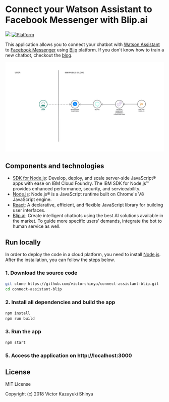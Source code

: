 # Connect your Watson Assistant to Facebook Messenger with Blip.ai

[![](https://img.shields.io/badge/IBM%20Cloud-powered-blue.svg)](https://bluemix.net)
[![Platform](https://img.shields.io/badge/platform-nodejs-lightgrey.svg?style=flat)](https://developer.ibm.com/node/)

This application allows you to connect your chatbot with [Watson Assistant](https://www.ibm.com/cloud/watson-assistant/) to [Facebook Messenger](https://developers.facebook.com/) using [Blip](https://blip.ai/) platform. If you don't know how to train a new chatbot, checkout the [blog](https://medium.com/ibmdeveloperbr/watson-assistant-como-criar-o-seu-chatbot-usando-skills-e-assistants-755b4677984b/).

![Architecture](doc/source/images/architecture.jpg)

## Components and technologies

* [SDK for Node.js](https://cloud.ibm.com/catalog/starters/sdk-for-nodejs): Develop, deploy, and scale server-side JavaScript® apps with ease on IBM Cloud Foundry. The IBM SDK for Node.js™ provides enhanced performance, security, and serviceability.
* [Node.js](https://nodejs.org/): Node.js® is a JavaScript runtime built on Chrome's V8 JavaScript engine.
* [React](https://reactjs.org): A declarative, efficient, and flexible JavaScript library for building user interfaces.
* [Blip.ai](https://blip.ai/): Create intelligent chatbots using the best AI solutions available in the market. To guide more specific users’ demands, integrate the bot to human service as well.

## Run locally

In order to deploy the code in a cloud platform, you need to install [Node.js](https://nodejs.org). After the installation, you can follow the steps below.

### 1. Download the source code

```sh
git clone https://github.com/victorshinya/connect-assistant-blip.git
cd connect-assistant-blip
```

### 2. Install all dependencies and build the app

```sh
npm install
npm run build
```

### 3. Run the app

```sh
npm start
```

### 5. Access the application on http://localhost:3000

## License

MIT License

Copyright (c) 2018 Victor Kazuyuki Shinya

